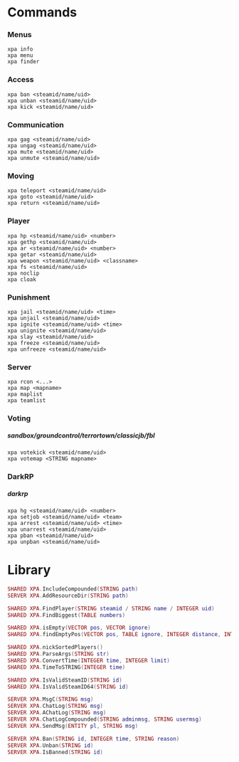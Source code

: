 # Commands
### Menus
```
xpa info
xpa menu
xpa finder
```
### Access
```
xpa ban <steamid/name/uid>
xpa unban <steamid/name/uid>
xpa kick <steamid/name/uid>
```
### Communication
```
xpa gag <steamid/name/uid>
xpa ungag <steamid/name/uid>
xpa mute <steamid/name/uid>
xpa unmute <steamid/name/uid>
```
### Moving
```
xpa teleport <steamid/name/uid>
xpa goto <steamid/name/uid>
xpa return <steamid/name/uid>
```
### Player
```
xpa hp <steamid/name/uid> <number>
xpa gethp <steamid/name/uid>
xpa ar <steamid/name/uid> <number>
xpa getar <steamid/name/uid>
xpa weapon <steamid/name/uid> <classname>
xpa fs <steamid/name/uid>
xpa noclip
xpa cloak
```
### Punishment
```
xpa jail <steamid/name/uid> <time>
xpa unjail <steamid/name/uid>
xpa ignite <steamid/name/uid> <time>
xpa unignite <steamid/name/uid>
xpa slay <steamid/name/uid>
xpa freeze <steamid/name/uid>
xpa unfreeze <steamid/name/uid>
```
### Server
```
xpa rcon <...>
xpa map <mapname>
xpa maplist
xpa teamlist
```
### Voting 
##### sandbox/groundcontrol/terrortown/classicjb/fbl
```
xpa votekick <steamid/name/uid>
xpa votemap <STRING mapname>
```
### DarkRP
##### darkrp
```
xpa hg <steamid/name/uid> <number>
xpa setjob <steamid/name/uid> <team>
xpa arrest <steamid/name/uid> <time>
xpa unarrest <steamid/name/uid>
xpa pban <steamid/name/uid>
xpa unpban <steamid/name/uid>
```

# Library
```lua
SHARED XPA.IncludeCompounded(STRING path)
SERVER XPA.AddResourceDir(STRING path)
```
```lua
SHARED XPA.FindPlayer(STRING steamid / STRING name / INTEGER uid)
SHARED XPA.FindBiggest(TABLE numbers)
```
```lua
SHARED XPA.isEmpty(VECTOR pos, VECTOR ignore)
SHARED XPA.findEmptyPos(VECTOR pos, TABLE ignore, INTEGER distance, INTEGER step, VECTOR area)
```
```lua
SHARED XPA.nickSortedPlayers()
SHARED XPA.ParseArgs(STRING str)
SHARED XPA.ConvertTime(INTEGER time, INTEGER limit)
SHARED XPA.TimeToSTRING(INTEGER time)
```
```lua
SHARED XPA.IsValidSteamID(STRING id)
SHARED XPA.IsValidSteamID64(STRING id)
```
```lua
SERVER XPA.MsgC(STRING msg)
SERVER XPA.ChatLog(STRING msg)
SERVER XPA.AChatLog(STRING msg)
SERVER XPA.ChatLogCompounded(STRING adminmsg, STRING usermsg)
SERVER XPA.SendMsg(ENTITY pl, STRING msg)
```
```lua
SERVER XPA.Ban(STRING id, INTEGER time, STRING reason)
SERVER XPA.Unban(STRING id)
SERVER XPA.IsBanned(STRING id)
```
